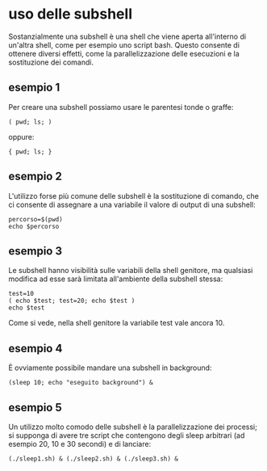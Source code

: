 # uso delle subshell
Sostanzialmente una subshell è una shell che viene aperta all'interno di un'altra shell, come per esempio uno script bash.
Questo consente di ottenere diversi effetti, come la parallelizzazione delle esecuzioni e la sostituzione dei comandi.

## esempio 1
Per creare una subshell possiamo usare le parentesi tonde o graffe:

```
( pwd; ls; )
```

oppure:

```
{ pwd; ls; }
```

## esempio 2
L'utilizzo forse più comune delle subshell è la sostituzione di comando, che ci consente di assegnare a una variabile il
valore di output di una subshell:

```
percorso=$(pwd)
echo $percorso
```

## esempio 3
Le subshell hanno visibilità sulle variabili della shell genitore, ma qualsiasi modifica ad esse sarà limitata all'ambiente
della subshell stessa:

```
test=10
( echo $test; test=20; echo $test )
echo $test
```

Come si vede, nella shell genitore la variabile test vale ancora 10.

## esempio 4
È ovviamente possibile mandare una subshell in background:

```
(sleep 10; echo "eseguito background") &
```

## esempio 5
Un utilizzo molto comodo delle subshell è la parallelizzazione dei processi; si supponga di avere tre script che contengono degli sleep arbitrari
(ad esempio 20, 10 e 30 secondi) e di lanciare:

```
(./sleep1.sh) & (./sleep2.sh) & (./sleep3.sh) &
```
